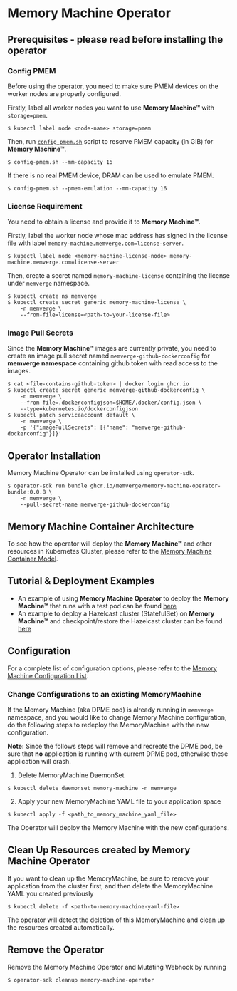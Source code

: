# Memory Machine Operator

## Prerequisites - please read before installing the operator

### Config PMEM
Before using the operator, you need to make sure PMEM devices on the worker nodes are properly configured.

Firstly, label all worker nodes you want to use **Memory Machine™** with `storage=pmem`.
```
$ kubectl label node <node-name> storage=pmem
```
Then, run [`config_pmem.sh`](scripts/config_pmem.sh) script to reserve PMEM capacity (in GiB) for **Memory Machine™**.
```
$ config-pmem.sh --mm-capacity 16
```
If there is no real PMEM device, DRAM can be used to emulate PMEM.
```
$ config-pmem.sh --pmem-emulation --mm-capacity 16
```

### License Requirement
You need to obtain a license and provide it to **Memory Machine™**.

Firstly, label the worker node whose mac address has signed in the license file with label `memory-machine.memverge.com=license-server`.
```
$ kubectl label node <memory-machine-license-node> memory-machine.memverge.com=license-server
```
Then, create a secret named `memory-machine-license` containing the license under `memverge` namespace.
```
$ kubectl create ns memverge
$ kubectl create secret generic memory-machine-license \
    -n memverge \
    --from-file=license=<path-to-your-license-file>
```

### Image Pull Secrets
Since the **Memory Machine™** images are currently private, you need to create an image pull secret named `memverge-github-dockerconfig` for **memverge namespace** containing github token with read access to the images.
```
$ cat <file-contains-github-token> | docker login ghcr.io
$ kubectl create secret generic memverge-github-dockerconfig \
    -n memverge \
    --from-file=.dockerconfigjson=$HOME/.docker/config.json \
    --type=kubernetes.io/dockerconfigjson
$ kubectl patch serviceaccount default \
    -n memverge \
    -p '{"imagePullSecrets": [{"name": "memverge-github-dockerconfig"}]}'
```

## Operator Installation
Memory Machine Operator can be installed using `operator-sdk`.
```
$ operator-sdk run bundle ghcr.io/memverge/memory-machine-operator-bundle:0.0.8 \
    -n memverge \
    --pull-secret-name memverge-github-dockerconfig
```

## Memory Machine Container Architecture
To see how the operator will deploy the **Memory Machine™** and other resources in Kubernetes Cluster, please refer to the [Memory Machine Container Model](architecture.md).

## Tutorial & Deployment Examples
- An example of using **Memory Machine Operator** to deploy the **Memory Machine™** that runs with a test pod can be found [here](example.md)
- An example to deploy a Hazelcast cluster (StatefulSet) on **Memory Machine™** and checkpoint/restore the Hazelcast cluster can be found
[here](tutorials/hazelcast/README.md)

## Configuration
For a complete list of configuration options, please refer to the [Memory Machine Configuration List](config.md).

### Change Configurations to an existing MemoryMachine
If the Memory Machine (aka DPME pod) is already running in `memverge` namespace, and you would like to change Memory Machine configuration, do the following steps to redeploy the MemoryMachine with the new configuration.

**Note:** Since the follows steps will remove and recreate the DPME pod, be sure that **no** application is running with current DPME pod, otherwise these application will crash.
1. Delete MemoryMachine DaemonSet
```
$ kubectl delete daemonset memory-machine -n memverge
```
2. Apply your new MemoryMachine YAML file to your application space
```
$ kubectl apply -f <path_to_memory_machine_yaml_file>
```
The Operator will deploy the Memory Machine with the new configurations.

## Clean Up Resources created by Memory Machine Operator
If you want to clean up the MemoryMachine, be sure to remove your application from the cluster first, and then delete the MemoryMachine YAML you created previously
```
$ kubectl delete -f <path-to-memory-machine-yaml-file>
```
The operator will detect the deletion of this MemoryMachine and clean up the resources created automatically.

## Remove the Operator
Remove the Memory Machine Operator and Mutating Webhook by running
```
$ operator-sdk cleanup memory-machine-operator 
```